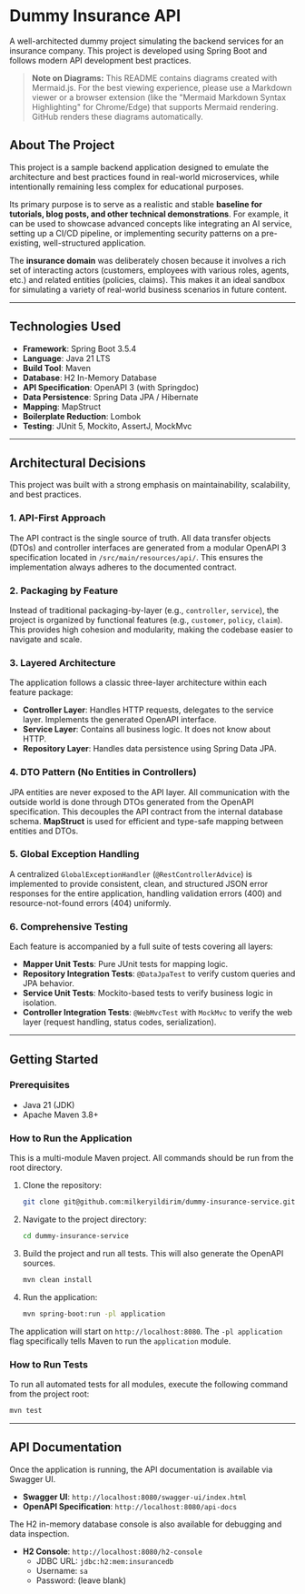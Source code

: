 # Dummy Insurance API

A well-architected dummy project simulating the backend services for an insurance company. This project is developed using Spring Boot and follows modern API development best practices.

> **Note on Diagrams:** This README contains diagrams created with Mermaid.js. For the best viewing experience, please use a Markdown viewer or a browser extension (like the "Mermaid Markdown Syntax Highlighting" for Chrome/Edge) that supports Mermaid rendering. GitHub renders these diagrams automatically.

## About The Project

This project is a sample backend application designed to emulate the architecture and best practices found in real-world microservices, while intentionally remaining less complex for educational purposes.

Its primary purpose is to serve as a realistic and stable **baseline for tutorials, blog posts, and other technical demonstrations**. For example, it can be used to showcase advanced concepts like integrating an AI service, setting up a CI/CD pipeline, or implementing security patterns on a pre-existing, well-structured application.

The **insurance domain** was deliberately chosen because it involves a rich set of interacting actors (customers, employees with various roles, agents, etc.) and related entities (policies, claims). This makes it an ideal sandbox for simulating a variety of real-world business scenarios in future content.

---

## Technologies Used

* **Framework**: Spring Boot 3.5.4
* **Language**: Java 21 LTS
* **Build Tool**: Maven
* **Database**: H2 In-Memory Database
* **API Specification**: OpenAPI 3 (with Springdoc)
* **Data Persistence**: Spring Data JPA / Hibernate
* **Mapping**: MapStruct
* **Boilerplate Reduction**: Lombok
* **Testing**: JUnit 5, Mockito, AssertJ, MockMvc

---

## Architectural Decisions

This project was built with a strong emphasis on maintainability, scalability, and best practices.

### 1. API-First Approach
The API contract is the single source of truth. All data transfer objects (DTOs) and controller interfaces are generated from a modular OpenAPI 3 specification located in `/src/main/resources/api/`. This ensures the implementation always adheres to the documented contract.

### 2. Packaging by Feature
Instead of traditional packaging-by-layer (e.g., `controller`, `service`), the project is organized by functional features (e.g., `customer`, `policy`, `claim`). This provides high cohesion and modularity, making the codebase easier to navigate and scale.

### 3. Layered Architecture
The application follows a classic three-layer architecture within each feature package:
* **Controller Layer**: Handles HTTP requests, delegates to the service layer. Implements the generated OpenAPI interface.
* **Service Layer**: Contains all business logic. It does not know about HTTP.
* **Repository Layer**: Handles data persistence using Spring Data JPA.

### 4. DTO Pattern (No Entities in Controllers)
JPA entities are never exposed to the API layer. All communication with the outside world is done through DTOs generated from the OpenAPI specification. This decouples the API contract from the internal database schema. **MapStruct** is used for efficient and type-safe mapping between entities and DTOs.

### 5. Global Exception Handling
A centralized `GlobalExceptionHandler` (`@RestControllerAdvice`) is implemented to provide consistent, clean, and structured JSON error responses for the entire application, handling validation errors (400) and resource-not-found errors (404) uniformly.

### 6. Comprehensive Testing
Each feature is accompanied by a full suite of tests covering all layers:
* **Mapper Unit Tests**: Pure JUnit tests for mapping logic.
* **Repository Integration Tests**: `@DataJpaTest` to verify custom queries and JPA behavior.
* **Service Unit Tests**: Mockito-based tests to verify business logic in isolation.
* **Controller Integration Tests**: `@WebMvcTest` with `MockMvc` to verify the web layer (request handling, status codes, serialization).

---

## Getting Started

### Prerequisites
* Java 21 (JDK)
* Apache Maven 3.8+

### How to Run the Application

This is a multi-module Maven project. All commands should be run from the root directory.

1.  Clone the repository:
    ```sh
    git clone git@github.com:milkeryildirim/dummy-insurance-service.git
    ```
2.  Navigate to the project directory:
    ```sh
    cd dummy-insurance-service
    ```
3.  Build the project and run all tests. This will also generate the OpenAPI sources.
    ```sh
    mvn clean install
    ```
4.  Run the application:
    ```sh
    mvn spring-boot:run -pl application
    ```
The application will start on `http://localhost:8080`. The `-pl application` flag specifically tells Maven to run the `application` module.

### How to Run Tests
To run all automated tests for all modules, execute the following command from the project root:
```sh
mvn test
```
---

## API Documentation
Once the application is running, the API documentation is available via Swagger UI.
* **Swagger UI**: `http://localhost:8080/swagger-ui/index.html`
* **OpenAPI Specification**: `http://localhost:8080/api-docs`

The H2 in-memory database console is also available for debugging and data inspection.
* **H2 Console**: `http://localhost:8080/h2-console`
  * JDBC URL: `jdbc:h2:mem:insurancedb`
  * Username: `sa`
  * Password: (leave blank)
